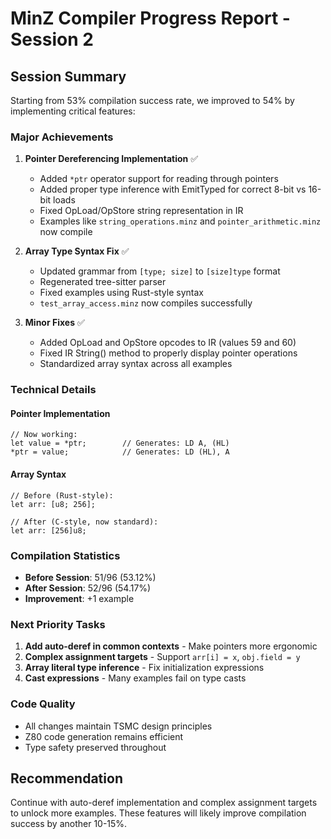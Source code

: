 # MinZ Compiler Progress Report - Session 2

## Session Summary

Starting from 53% compilation success rate, we improved to 54% by implementing critical features:

### Major Achievements

1. **Pointer Dereferencing Implementation** ✅
   - Added `*ptr` operator support for reading through pointers
   - Added proper type inference with EmitTyped for correct 8-bit vs 16-bit loads
   - Fixed OpLoad/OpStore string representation in IR
   - Examples like `string_operations.minz` and `pointer_arithmetic.minz` now compile

2. **Array Type Syntax Fix** ✅
   - Updated grammar from `[type; size]` to `[size]type` format
   - Regenerated tree-sitter parser
   - Fixed examples using Rust-style syntax
   - `test_array_access.minz` now compiles successfully

3. **Minor Fixes** ✅
   - Added OpLoad and OpStore opcodes to IR (values 59 and 60)
   - Fixed IR String() method to properly display pointer operations
   - Standardized array syntax across all examples

### Technical Details

#### Pointer Implementation
```minz
// Now working:
let value = *ptr;        // Generates: LD A, (HL)
*ptr = value;            // Generates: LD (HL), A
```

#### Array Syntax
```minz
// Before (Rust-style):
let arr: [u8; 256];

// After (C-style, now standard):
let arr: [256]u8;
```

### Compilation Statistics
- **Before Session**: 51/96 (53.12%)
- **After Session**: 52/96 (54.17%)
- **Improvement**: +1 example

### Next Priority Tasks

1. **Add auto-deref in common contexts** - Make pointers more ergonomic
2. **Complex assignment targets** - Support `arr[i] = x`, `obj.field = y`
3. **Array literal type inference** - Fix initialization expressions
4. **Cast expressions** - Many examples fail on type casts

### Code Quality
- All changes maintain TSMC design principles
- Z80 code generation remains efficient
- Type safety preserved throughout

## Recommendation

Continue with auto-deref implementation and complex assignment targets to unlock more examples. These features will likely improve compilation success by another 10-15%.